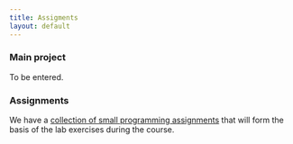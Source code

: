 ```yaml
---
title: Assigments
layout: default
---
```


### Main project

To be entered.

### Assignments

We have a
[collection of small programming assignments](doc/assignments.pdf)
that will form the basis of the lab exercises during the course.

<!-- The first chapter contains a lot of small exercises that you should be -->
<!-- able to complete easily enough if you've already completed the course -->
<!-- on Functional Programming. -->

<!-- I'll ask you to submit a series of these small exercises over the -->
<!-- coming weeks to practice with the material that we've seen in class. -->

<!-- Please submit all your solutions to -->
<!-- [Submit](http://www.cs.uu.nl/docs/submit) before the specified -->
<!-- deadline. -->

<!-- #### Assignment 1 -->

<!-- Please submit the following exercises before **Monday, Feb 20**. -->

<!-- * 2.1.1 (20%) - Cabal -->
<!-- * 2.2.2 (20%) - Unfold -->
<!-- * 2.2.5 (15%) - Count -->
<!-- * 2.7.1 (20%) - Permutations -->
<!-- * 2.9.1 (25%) - Proofs -->

<!-- #### Assignment 2 -->

<!-- Please submit the following exercises before **Monday, Feb 27**. -->

<!-- * 2.3 (35%) Monads -->
<!-- * 3.3.3 (10%) Foldable -->
<!-- * 3.3.4 (10%) Foldable -->
<!-- * 3.3.5 (10%) Foldable -->
<!-- * 2.2.8 (25%) Teletype IO -->
<!-- * 2.2.9 (10%) Stacks -->

<!-- Further assignments will be announced in due course. -->

<!-- #### Assignment 3 -->

<!-- Please submit the following exercises before **Tuesday, March 7**. -->

<!-- * 2.2.1 Tail recursion -->
<!-- * 2.2.3 Fix -->
<!-- * 2.4.1 -2.4.3 Nested types -->
<!-- * 2.5.3 Evidence translation -->

<!-- #### Assignment 4 -->

<!-- Please submit the following exercises before **Friday, March 17**. -->

<!-- * 2.10.5-2.10.7 (10%) Unsafe I/O -->

<!-- * 2.2.4 (15%) Tries -->

<!-- * 2.11.2 (25%) Generics -->

<!-- * 2.2.6 (25%) Partiality monad -->

<!-- * 2.6.1 (25%) Contracts -->

<!-- #### Assignment 5 -->

<!-- I've uploaded a set of [Agda exercises](doc/Exercise.agda) for you to -->
<!-- complete. -->

<!-- Please submit this last set of exercises no later than **Friday, March 31**. -->


